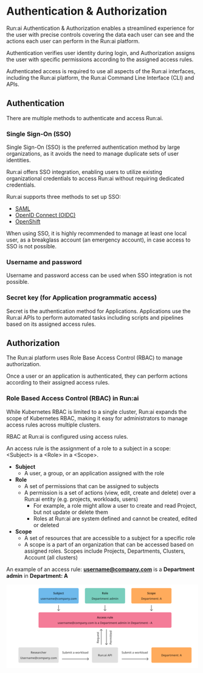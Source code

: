 # Authentication & Authorization


Run:ai Authentication & Authorization enables a streamlined experience for the user with precise controls covering the data each user can see and the actions each user can perform in the Run:ai platform.

Authentication verifies user identity during login, and Authorization assigns the user with specific permissions according to the assigned access rules.

Authenticated access is required to use all aspects of the Run:ai interfaces, including the Run:ai platform, the Run:ai Command Line Interface (CLI) and APIs.

## Authentication

There are multiple methods to authenticate and access Run:ai.

### Single Sign-On (SSO)

Single Sign-On (SSO) is the preferred authentication method by large organizations, as it avoids the need to manage duplicate sets of user identities.

Run:ai offers SSO integration, enabling users to utilize existing organizational credentials to access Run:ai without requiring dedicated credentials.

Run:ai supports three methods to set up SSO:

* [SAML](sso/saml.md) 
* [OpenID Connect (OIDC)](sso/openidconnect.md)  
* [OpenShift](sso/openshift.md)

When using SSO, it is highly recommended to manage at least one local user, as a breakglass account (an emergency account), in case access to SSO is not possible.

### Username and password

Username and password access can be used when SSO integration is not possible.

### Secret key (for Application programmatic access)

Secret is the authentication method for Applications. Applications use the Run:ai APIs to perform automated tasks including scripts and pipelines based on its assigned access rules.

## Authorization

The Run:ai platform uses Role Base Access Control (RBAC) to manage authorization.

Once a user or an application is authenticated, they can perform actions according to their assigned access rules.

### Role Based Access Control (RBAC) in Run:ai

While Kubernetes RBAC is limited to a single cluster, Run:ai expands the scope of Kubernetes RBAC, making it easy for administrators to manage access rules across multiple clusters.

RBAC at Run:ai is configured using access rules.

An access rule is the assignment of a role to a subject in a scope: \<Subject\> is a \<Role\> in a \<Scope\>.

* **Subject**  
  * A user, a group, or an application assigned with the role  
* **Role**  
  * A set of permissions that can be assigned to subjects  
  * A permission is a set of actions (view, edit, create and delete) over a Run:ai entity (e.g. projects, workloads, users)  
    * For example, a role might allow a user to create and read Project, but not update or delete them  
    * Roles at Run:ai are system defined and cannot be created, edited or deleted  
* **Scope**  
  * A set of resources that are accessible to a subject for a specific role  
  * A scope is a part of an organization that can be accessed based on assigned roles. Scopes include Projects, Departments, Clusters, Account (all clusters)

An example of an access rule: **username@company.com** is a **Department admin** in **Department: A**

![](img/auth-rbac.png)


